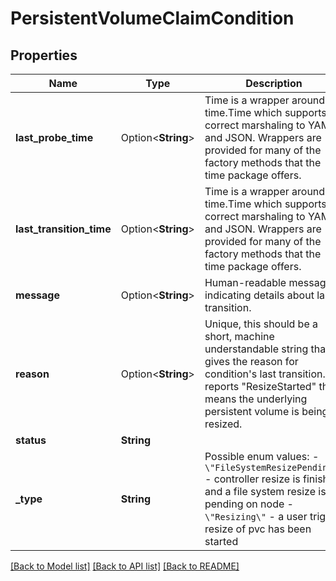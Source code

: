 # PersistentVolumeClaimCondition

## Properties

Name | Type | Description | Notes
------------ | ------------- | ------------- | -------------
**last_probe_time** | Option<**String**> | Time is a wrapper around time.Time which supports correct marshaling to YAML and JSON.  Wrappers are provided for many of the factory methods that the time package offers. | [optional]
**last_transition_time** | Option<**String**> | Time is a wrapper around time.Time which supports correct marshaling to YAML and JSON.  Wrappers are provided for many of the factory methods that the time package offers. | [optional]
**message** | Option<**String**> | Human-readable message indicating details about last transition. | [optional]
**reason** | Option<**String**> | Unique, this should be a short, machine understandable string that gives the reason for condition's last transition. If it reports \"ResizeStarted\" that means the underlying persistent volume is being resized. | [optional]
**status** | **String** |  | 
**_type** | **String** |    Possible enum values:  - `\"FileSystemResizePending\"` - controller resize is finished and a file system resize is pending on node  - `\"Resizing\"` - a user trigger resize of pvc has been started | 

[[Back to Model list]](../README.md#documentation-for-models) [[Back to API list]](../README.md#documentation-for-api-endpoints) [[Back to README]](../README.md)



